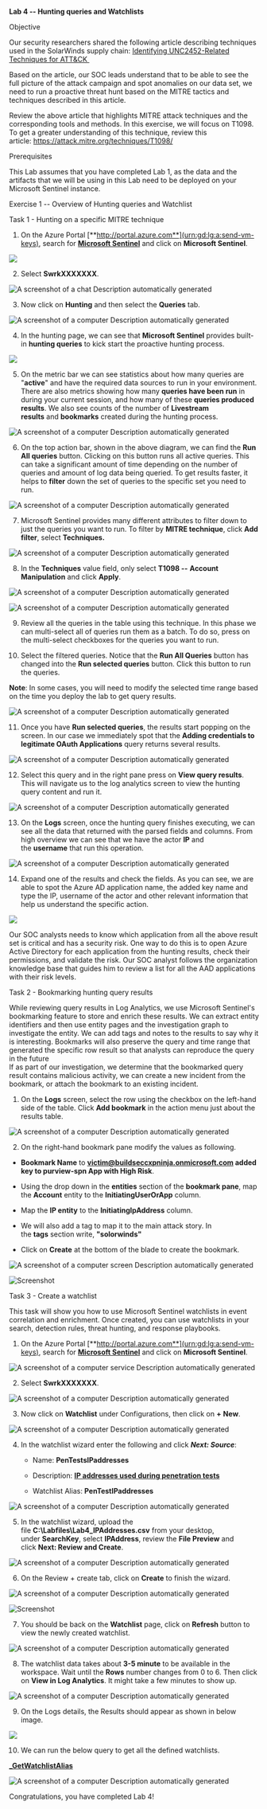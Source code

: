 **Lab 4 -- Hunting queries and Watchlists**

Objective

Our security researchers shared the following article describing
techniques used in the SolarWinds supply chain: [Identifying
UNC2452-Related Techniques for
ATT&CK ](https://medium.com/mitre-attack/identifying-unc2452-related-techniques-9f7b6c7f3714)

Based on the article, our SOC leads understand that to be able to see
the full picture of the attack campaign and spot anomalies on our data
set, we need to run a proactive threat hunt based on the MITRE tactics
and techniques described in this article.

Review the above article that highlights MITRE attack techniques and the
corresponding tools and methods. In this exercise, we will focus on
T1098. To get a greater understanding of this technique, review this
article: <https://attack.mitre.org/techniques/T1098/>

Prerequisites

This Lab assumes that you have completed Lab 1, as the data and the
artifacts that we will be using in this Lab need to be deployed on your
Microsoft Sentinel instance.

Exercise 1 -- Overview of Hunting queries and Watchlist

Task 1 - Hunting on a specific MITRE technique

1.  On the Azure
    Portal [**http://portal.azure.com**](urn:gd:lg:a:send-vm-keys),
    search for [**Microsoft Sentinel**](urn:gd:lg:a:send-vm-keys) and
    click on **Microsoft Sentinel**.

![](./media/image1.png)

2.  Select **SwrkXXXXXXX**.

![A screenshot of a chat Description automatically
generated](./media/image2.png)

3.  Now click on **Hunting** and then select the **Queries** tab.

![A screenshot of a computer Description automatically
generated](./media/image3.png)

4.  In the hunting page, we can see that **Microsoft Sentinel** provides
    built-in **hunting queries** to kick start the proactive hunting
    process.

![](./media/image4.png)

5.  On the metric bar we can see statistics about how many queries are
    "**active**" and have the required data sources to run in your
    environment. There are also metrics showing how many **queries have
    been run** in during your current session, and how many of
    these **queries produced results**. We also see counts of the number
    of **Livestream results** and **bookmarks** created during the
    hunting process.

![A screenshot of a computer Description automatically
generated](./media/image5.png)

6.  On the top action bar, shown in the above diagram, we can find
    the **Run All queries** button. Clicking on this button runs all
    active queries. This can take a significant amount of time depending
    on the number of queries and amount of log data being queried. To
    get results faster, it helps to **filter** down the set of queries
    to the specific set you need to run.

![A screenshot of a computer Description automatically
generated](./media/image6.png)

7.  Microsoft Sentinel provides many different attributes to filter down
    to just the queries you want to run. To filter by **MITRE
    technique**, click **Add filter**, select **Techniques.**

![A screenshot of a computer Description automatically
generated](./media/image7.png)

8.  In the **Techniques** value field, only
    select **T1098 --** **Account Manipulation** and click **Apply**.

![A screenshot of a computer Description automatically
generated](./media/image8.png)

![A screenshot of a computer Description automatically
generated](./media/image9.png)

9.  Review all the queries in the table using this technique. In this
    phase we can multi-select all of queries run them as a batch. To do
    so, press on the multi-select checkboxes for the queries you want to
    run.

10. Select the filtered queries. Notice that the **Run All
    Queries** button has changed into the **Run selected
    queries** button. Click this button to run the queries.

**Note**: In some cases, you will need to modify the selected time range
based on the time you deploy the lab to get query results.

![A screenshot of a computer Description automatically
generated](./media/image10.png)

11. Once you have **Run selected queries**, the results start popping on
    the screen. In our case we immediately spot that the **Adding
    credentials to legitimate OAuth Applications** query returns several
    results.

![A screenshot of a computer Description automatically
generated](./media/image11.png)

12. Select this query and in the right pane press on **View query
    results**. This will navigate us to the log analytics screen to view
    the hunting query content and run it.

![A screenshot of a computer Description automatically
generated](./media/image12.png)

13. On the **Logs** screen, once the hunting query finishes executing,
    we can see all the data that returned with the parsed fields and
    columns. From high overview we can see that we have the
    actor **IP** and the **username** that run this operation.

![A screenshot of a computer Description automatically
generated](./media/image13.png)

14. Expand one of the results and check the fields. As you can see, we
    are able to spot the Azure AD application name, the added key name
    and type the IP, username of the actor and other relevant
    information that help us understand the specific action.

![](./media/image14.png)

Our SOC analysts needs to know which application from all the above
result set is critical and has a security risk. One way to do this is to
open Azure Active Directory for each application from the hunting
results, check their permissions, and validate the risk. Our SOC analyst
follows the organization knowledge base that guides him to review a list
for all the AAD applications with their risk levels.

Task 2 - Bookmarking hunting query results

While reviewing query results in Log Analytics, we use Microsoft
Sentinel's bookmarking feature to store and enrich these results. We can
extract entity identifiers and then use entity pages and the
investigation graph to investigate the entity. We can add tags and notes
to the results to say why it is interesting. Bookmarks will also
preserve the query and time range that generated the specific row result
so that analysts can reproduce the query in the future  
If as part of our investigation, we determine that the bookmarked query
result contains malicious activity, we can create a new incident from
the bookmark, or attach the bookmark to an existing incident.

1.  On the **Logs** screen, select the row using the checkbox on the
    left-hand side of the table. Click **Add bookmark** in the action
    menu just about the results table.

![A screenshot of a computer Description automatically
generated](./media/image15.png)

2.  On the right-hand bookmark pane modify the values as following.

- **Bookmark Name** to **<victim@buildseccxpninja.onmicrosoft.com> added
  key to purview-spn App with High Risk**.

- Using the drop down in the **entities** section of the **bookmark
  pane**, map the **Account** entity to
  the **InitiatingUserOrApp** column.

- Map the **IP entity** to the **InitiatingIpAddress** column.

- We will also add a tag to map it to the main attack story. In
  the **tags** section write, **"solorwinds"**

- Click on **Create** at the bottom of the blade to create the bookmark.

![A screenshot of a computer screen Description automatically
generated](./media/image16.png)

![Screenshot](./media/image17.png)

Task 3 - Create a watchlist

This task will show you how to use Microsoft Sentinel watchlists in
event correlation and enrichment. Once created, you can use watchlists
in your search, detection rules, threat hunting, and response playbooks.

1.  On the Azure
    Portal [**http://portal.azure.com**](urn:gd:lg:a:send-vm-keys),
    search for [**Microsoft Sentinel**](urn:gd:lg:a:send-vm-keys) and
    click on **Microsoft Sentinel**.

![A screenshot of a computer service Description automatically
generated](./media/image18.png)

2.  Select **SwrkXXXXXXX**.

![A screenshot of a computer Description automatically
generated](./media/image19.png)

3.  Now click on **Watchlist** under Configurations, then click
    on **+** **New**.

![A screenshot of a computer Description automatically
generated](./media/image20.png)

4.  In the watchlist wizard enter the following and click ***Next:
    Source***:

    - Name: **PenTestsIPaddresses**

    - Description: [**IP addresses used during penetration
      tests**](urn:gd:lg:a:send-vm-keys)

    - Watchlist Alias: **PenTestIPaddresses**

![A screenshot of a computer Description automatically
generated](./media/image21.png)

5.  In the watchlist wizard, upload the
    file **C:\Labfiles\Lab4_IPAddresses.csv** from your desktop,
    under **SearchKey**, select **IPAddress**, review the **File
    Preview** and click **Next: Review and Create**.

![A screenshot of a computer Description automatically
generated](./media/image22.png)

6.  On the Review + create tab, click on **Create** to finish the
    wizard.

![A screenshot of a computer Description automatically
generated](./media/image23.png)

![Screenshot](./media/image24.png)

7.  You should be back on the **Watchlist** page, click
    on **Refresh** button to view the newly created watchlist.

![A screenshot of a computer Description automatically
generated](./media/image25.png)

8.  The watchlist data takes about **3-5 minute** to be available in the
    workspace. Wait until the **Rows** number changes from 0 to 6. Then
    click on **View in Log Analytics**. It might take a few minutes to
    show up.

![A screenshot of a computer Description automatically
generated](./media/image26.png)

9.  On the Logs details, the Results should appear as shown in below
    image.

![](./media/image27.png)

10. We can run the below query to get all the defined watchlists.

[**\_GetWatchlistAlias**](urn:gd:lg:a:send-vm-keys)

![A screenshot of a computer Description automatically
generated](./media/image28.png)

Congratulations, you have completed Lab 4!

